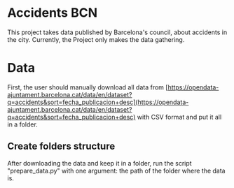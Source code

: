 # Accidents BCN

This project takes data published by Barcelona's council, about accidents in the city.
Currently, the Project only makes the data gathering.


# Data

First, the user should manually download all data from [https://opendata-ajuntament.barcelona.cat/data/en/dataset?q=accidents&sort=fecha_publicacion+desc](https://opendata-ajuntament.barcelona.cat/data/en/dataset?q=accidents&sort=fecha_publicacion+desc) with CSV format and put it all in a folder.
## Create folders structure

After downloading the data and keep it in a folder, run the script "prepare_data.py" with one argument: the path of the folder where the data is.
